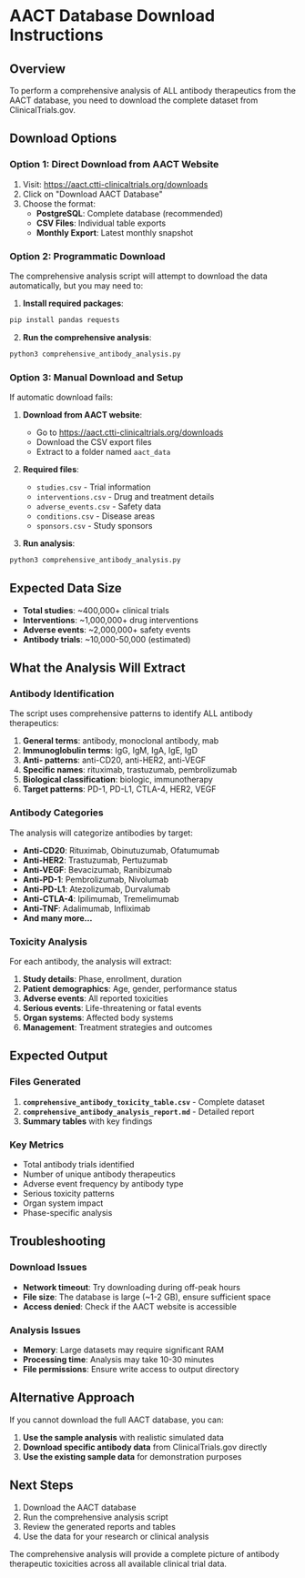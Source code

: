 # AACT Database Download Instructions

## Overview
To perform a comprehensive analysis of ALL antibody therapeutics from the AACT database, you need to download the complete dataset from ClinicalTrials.gov.

## Download Options

### Option 1: Direct Download from AACT Website
1. Visit: https://aact.ctti-clinicaltrials.org/downloads
2. Click on "Download AACT Database"
3. Choose the format:
   - **PostgreSQL**: Complete database (recommended)
   - **CSV Files**: Individual table exports
   - **Monthly Export**: Latest monthly snapshot

### Option 2: Programmatic Download
The comprehensive analysis script will attempt to download the data automatically, but you may need to:

1. **Install required packages**:
```bash
pip install pandas requests
```

2. **Run the comprehensive analysis**:
```bash
python3 comprehensive_antibody_analysis.py
```

### Option 3: Manual Download and Setup
If automatic download fails:

1. **Download from AACT website**:
   - Go to https://aact.ctti-clinicaltrials.org/downloads
   - Download the CSV export files
   - Extract to a folder named `aact_data`

2. **Required files**:
   - `studies.csv` - Trial information
   - `interventions.csv` - Drug and treatment details
   - `adverse_events.csv` - Safety data
   - `conditions.csv` - Disease areas
   - `sponsors.csv` - Study sponsors

3. **Run analysis**:
```bash
python3 comprehensive_antibody_analysis.py
```

## Expected Data Size
- **Total studies**: ~400,000+ clinical trials
- **Interventions**: ~1,000,000+ drug interventions
- **Adverse events**: ~2,000,000+ safety events
- **Antibody trials**: ~10,000-50,000 (estimated)

## What the Analysis Will Extract

### Antibody Identification
The script uses comprehensive patterns to identify ALL antibody therapeutics:

1. **General terms**: antibody, monoclonal antibody, mab
2. **Immunoglobulin terms**: IgG, IgM, IgA, IgE, IgD
3. **Anti- patterns**: anti-CD20, anti-HER2, anti-VEGF
4. **Specific names**: rituximab, trastuzumab, pembrolizumab
5. **Biological classification**: biologic, immunotherapy
6. **Target patterns**: PD-1, PD-L1, CTLA-4, HER2, VEGF

### Antibody Categories
The analysis will categorize antibodies by target:

- **Anti-CD20**: Rituximab, Obinutuzumab, Ofatumumab
- **Anti-HER2**: Trastuzumab, Pertuzumab
- **Anti-VEGF**: Bevacizumab, Ranibizumab
- **Anti-PD-1**: Pembrolizumab, Nivolumab
- **Anti-PD-L1**: Atezolizumab, Durvalumab
- **Anti-CTLA-4**: Ipilimumab, Tremelimumab
- **Anti-TNF**: Adalimumab, Infliximab
- **And many more...**

### Toxicity Analysis
For each antibody, the analysis will extract:

1. **Study details**: Phase, enrollment, duration
2. **Patient demographics**: Age, gender, performance status
3. **Adverse events**: All reported toxicities
4. **Serious events**: Life-threatening or fatal events
5. **Organ systems**: Affected body systems
6. **Management**: Treatment strategies and outcomes

## Expected Output

### Files Generated
1. **`comprehensive_antibody_toxicity_table.csv`** - Complete dataset
2. **`comprehensive_antibody_analysis_report.md`** - Detailed report
3. **Summary tables** with key findings

### Key Metrics
- Total antibody trials identified
- Number of unique antibody therapeutics
- Adverse event frequency by antibody type
- Serious toxicity patterns
- Organ system impact
- Phase-specific analysis

## Troubleshooting

### Download Issues
- **Network timeout**: Try downloading during off-peak hours
- **File size**: The database is large (~1-2 GB), ensure sufficient space
- **Access denied**: Check if the AACT website is accessible

### Analysis Issues
- **Memory**: Large datasets may require significant RAM
- **Processing time**: Analysis may take 10-30 minutes
- **File permissions**: Ensure write access to output directory

## Alternative Approach
If you cannot download the full AACT database, you can:

1. **Use the sample analysis** with realistic simulated data
2. **Download specific antibody data** from ClinicalTrials.gov directly
3. **Use the existing sample data** for demonstration purposes

## Next Steps
1. Download the AACT database
2. Run the comprehensive analysis script
3. Review the generated reports and tables
4. Use the data for your research or clinical analysis

The comprehensive analysis will provide a complete picture of antibody therapeutic toxicities across all available clinical trial data.